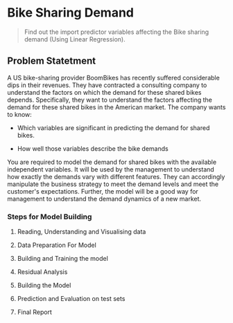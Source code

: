 
# Bike Sharing Demand
> Find out the import predictor variables affecting the Bike sharing demand (Using Linear Regression).

## Problem Statetment
A US bike-sharing provider BoomBikes has recently suffered considerable dips in their revenues. They have contracted a consulting company to understand the factors on which the demand for these shared bikes depends. Specifically, they want to understand the factors affecting the demand for these shared bikes in the American market. The company wants to know:

* Which variables are significant in predicting the demand for shared bikes.

* How well those variables describe the bike demands

You are required to model the demand for shared bikes with the available independent variables. It will be used by the management to understand how exactly the demands vary with different features. They can accordingly manipulate the business strategy to meet the demand levels and meet the customer's expectations. Further, the model will be a good way for management to understand the demand dynamics of a new market.

### Steps for Model Building

1. Reading, Understanding  and Visualising data

2. Data Preparation For Model

3. Building and Training the model

4. Residual Analysis

5. Building the Model

7. Prediction and Evaluation on test sets

8. Final Report
